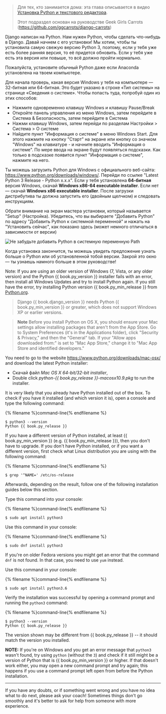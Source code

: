 > Для тех, кто занимается дома: эта глава описывается в видео [Установка Python и текстового редактора](https://www.youtube.com/watch?v=pVTaqzKZCdA).
> 
> Этот подраздел основан на руководстве Geek Girls Carrots (https://github.com/ggcarrots/django-carrots)

Django написан на Python. Нам нужен Python, чтобы сделать что-нибудь в Django. Давай начнем с его установки! Мы хотим, чтобы ты установила самую свежую версию Python 3, поэтому, если у тебя уже есть более ранняя версия, то её придется обновить. Если у тебя уже есть эта версия или повыше, то всё должно пройти нормально.

Пожалуйста, установите обычный Python даже если Anaconda установлена на твоем компьютере.

<!--sec data-title="Install Python: Windows" data-id="python_windows" data-collapse=true ces-->

Для начала проверь, какая версия Windows у тебя на компьютере — 32-битная или 64-битная. Это будет указано в строке «Тип системы» на странице «Сведения о системе». Чтобы попасть туда, попробуй один из этих способов:

* Нажмите одновременно клавишу Windows и клавишу Pause/Break
* Откройте панель управления из меню Windows, затем перейдите в Система & Безопасность, затем перейдите в Система
* Нажми клавишу Windows, затем перейди по разделам Настройки > Система > О системе
* Найдите пункт "Информация о системе" в меню Windows Start. Для этого нажмите на кнопку "Старт" на экране или кнопку со значком "Windows" на клавиатуре - и начните вводить "Информация о системе". По мере ввода на экране будут появляться подсказки. Как только в подсказке появится пункт "Информация о системе", нажмите на него. 

Ты можешь загрузить Python для Windows с официального веб-сайта: https://www.python.org/downloads/windows/. Перейди по ссылке "Latest Python 3 Release - Python x.x.x". Если у тебя установлена **64-битная** версия Windows, скачай **Windows x86-64 executable installer**. Если нет — скачай **Windows x86 executable installer**. После загрузки дистрибутива ты должна запустить его (двойным щелчком) и следовать инструкциям.

Обрати внимание на экран мастера установки, который называется "Setup" (Настройка). Убедитесь, что вы выбираете "Добавить Python" по адресу "Добавить Python к системной переменной" и нажать на "Установить сейчас", как показано здесь (может немного отличаться в зависимости от версии)

![Не забудьте добавить Python в системную переменную Path](../python_installation/images/python-installation-options.png)

Когда установка закончится, ты можешь увидеть предложение узнать больше о Python или об установленной тобой версии. Закрой это окно — ты узнаешь намного больше в этом руководстве!

Note: If you are using an older version of Windows (7, Vista, or any older version) and the Python {{ book.py_version }} installer fails with an error, then install all Windows Updates and try to install Python again. If you still have the error, try installing Python version {{ book.py_min_release }} from [Python.org](https://www.python.org/downloads/windows/).

> Django {{ book.django_version }} needs Python {{ book.py_min_version }} or greater, which does not support Windows XP or earlier versions.

<!--endsec-->

<!--sec data-title="Install Python: OS X" data-id="python_OSX"
data-collapse=true ces-->

> **Note** Before you install Python on OS X, you should ensure your Mac settings allow installing packages that aren't from the App Store. Go to System Preferences (it's in the Applications folder), click "Security & Privacy," and then the "General" tab. If your "Allow apps downloaded from:" is set to "Mac App Store," change it to "Mac App Store and identified developers."

You need to go to the website https://www.python.org/downloads/mac-osx/ and download the latest Python installer:

* Скачай файл *Mac OS X 64-bit/32-bit installer*,
* Double click *python-{{ book.py_release }}-macosx10.9.pkg* to run the installer.

<!--endsec-->

<!--sec data-title="Install Python: Linux" data-id="python_linux"
data-collapse=true ces-->

It is very likely that you already have Python installed out of the box. To check if you have it installed (and which version it is), open a console and type the following command:

{% filename %}command-line{% endfilename %}

    $ python3 --version
    Python {{ book.py_release }}
    

If you have a different version of Python installed, at least {{ book.py_min_version }} (e.g. {{ book.py_min_release }}), then you don't have to upgrade. If you don't have Python installed, or if you want a different version, first check what Linux distribution you are using with the following command:

{% filename %}command-line{% endfilename %}

    $ grep '^NAME=' /etc/os-release
    

Afterwards, depending on the result, follow one of the following installation guides below this section.

<!--endsec-->

<!--sec data-title="Install Python: Debian or Ubuntu" data-id="python_debian" data-collapse=true ces-->

Type this command into your console:

{% filename %}command-line{% endfilename %}

    $ sudo apt install python3
    

<!--endsec-->

<!--sec data-title="Install Python: Fedora" data-id="python_fedora"
data-collapse=true ces-->

Use this command in your console:

{% filename %}command-line{% endfilename %}

    $ sudo dnf install python3
    

If you're on older Fedora versions you might get an error that the command `dnf` is not found. In that case, you need to use `yum` instead.

<!--endsec-->

<!--sec data-title="Install Python: openSUSE" data-id="python_openSUSE"
data-collapse=true ces-->

Use this command in your console:

{% filename %}command-line{% endfilename %}

    $ sudo apt install python3.6
    

<!--endsec-->

Verify the installation was successful by opening a command prompt and running the `python3` command:

{% filename %}command-line{% endfilename %}

    $ python3 --version
    Python {{ book.py_release }}
    

The version shown may be different from {{ book.py_release }} -- it should match the version you installed.

**NOTE:** If you're on Windows and you get an error message that `python3` wasn't found, try using `python` (without the `3`) and check if it still might be a version of Python that is {{ book.py_min_version }} or higher. If that doesn't work either, you may open a new command prompt and try again; this happens if you use a command prompt left open from before the Python installation.

* * *

If you have any doubts, or if something went wrong and you have no idea what to do next, please ask your coach! Sometimes things don't go smoothly and it's better to ask for help from someone with more experience.